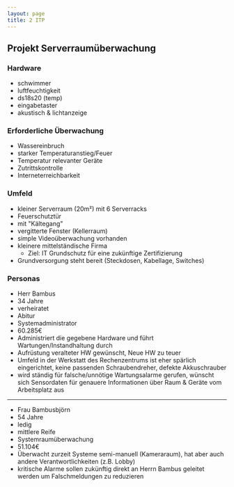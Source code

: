 ```yaml
---
layout: page
title: 2 ITP
---
```


## Projekt Serverraumüberwachung

### Hardware

- schwimmer
- luftfeuchtigkeit
- ds18s20 (temp)
- eingabetaster
- akustisch & lichtanzeige

### Erforderliche Überwachung

- Wassereinbruch
- starker Temperaturanstieg/Feuer
- Temperatur relevanter Geräte
- Zutrittskontrolle
- Interneterreichbarkeit

### Umfeld

- kleiner Serverraum (20m²) mit 6 Serverracks
- Feuerschutztür
- mit "Kältegang"
- vergitterte Fenster (Kellerraum)
- simple Videoüberwachung vorhanden
- kleinere mittelständische Firma
  - Ziel: IT Grundschutz für eine zukünftige Zertifizierung
- Grundversorgung steht bereit (Steckdosen, Kabellage, Switches)

### Personas

- Herr Bambus
- 34 Jahre
- verheiratet
- Abitur
- Systemadministrator
- 60.285€
- Administriert die gegebene Hardware und führt Wartungen/Instandhaltung durch
- Aufrüstung veralteter HW gewünscht, Neue HW zu teuer
- Umfeld in der Werkstatt des Rechenzentrums ist eher spärlich eingerichtet, keine passenden Schraubendreher, defekte Akkuschrauber
- wird ständig für falsche/unnötige Wartungsalarme gerufen, wünscht sich Sensordaten für genauere Informationen über Raum & Geräte vom Arbeitsplatz aus

---

- Frau Bambusbjörn
- 54 Jahre
- ledig
- mittlere Reife
- Systemraumüberwachung
- 51.104€
- Überwacht zurzeit Systeme semi-manuell (Kameraraum), hat aber auch andere Verantwortlichkeiten (z.B. Lobby)
- kritische Alarme sollen zukünftig direkt an Herrn Bambus geleitet werden um Falschmeldungen zu reduzieren

